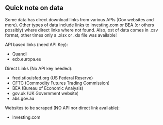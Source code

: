 ## Quick note on data

Some data has direct download links from various APIs (Gov websites and more).
Other types of data include links to investing.com or BEA (or others possibly) where direct links where not found. 
Also, ost of data comes in .csv format, other times only a .xlsx or .xls file was available!

API based links (need API Key):
- Quandl
- ecb.europa.eu

Direct Links (No API key needed):
- fred.stlouisfed.org (US Federal Reserve)
- CFTC (Commodity Futures Trading Commission)
- BEA (Bureau of Economic Analysis)
- gov.uk (UK Government website)
- abs.gov.au

Websites to be scraped (NO API nor direct link available):
- Investing.com